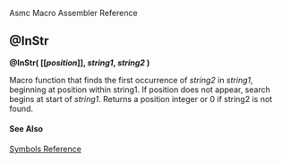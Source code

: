 Asmc Macro Assembler Reference

## @InStr

**@InStr( [[_position_]], _string1_, _string2_ )**


Macro function that finds the first occurrence of _string2_ in _string1_, beginning at position within string1\. If position does not appear, search begins at start of _string1_. Returns a position integer or 0 if string2 is not found.

#### See Also

[Symbols Reference](readme.md)